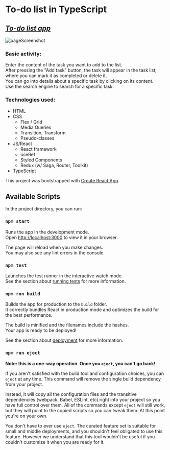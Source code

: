 # To-do list in TypeScript

## *[To-do list app](https://adrode.github.io/todos-list-react-ts/)*

![pageScreenshot](images/taskListPageScreenshotUpdate1.png)

### Basic activity:

Enter the content of the task you want to add to the list.\
After pressing the "Add task" button, the task will appear in the task list, where you can mark it as completed or delete it.\
You can go into details about a specific task by clicking on its content.\
Use the search engine to search for a specific task.

### Technologies used:
- HTML
- CSS
    - Flex / Grid
    - Media Queries
    - Transition, Transform
    - Pseudo-classes
- JS/React
    - React framework
    - useRef
    - Styled Components
    - Redux (w/ Saga, Router, Toolkit)
- TypeScript

This project was bootstrapped with [Create React App](https://github.com/facebook/create-react-app).

## Available Scripts

In the project directory, you can run:

### `npm start`

Runs the app in the development mode.\
Open [http://localhost:3000](http://localhost:3000) to view it in your browser.

The page will reload when you make changes.\
You may also see any lint errors in the console.

### `npm test`

Launches the test runner in the interactive watch mode.\
See the section about [running tests](https://facebook.github.io/create-react-app/docs/running-tests) for more information.

### `npm run build`

Builds the app for production to the `build` folder.\
It correctly bundles React in production mode and optimizes the build for the best performance.

The build is minified and the filenames include the hashes.\
Your app is ready to be deployed!

See the section about [deployment](https://facebook.github.io/create-react-app/docs/deployment) for more information.

### `npm run eject`

**Note: this is a one-way operation. Once you `eject`, you can't go back!**

If you aren't satisfied with the build tool and configuration choices, you can `eject` at any time. This command will remove the single build dependency from your project.

Instead, it will copy all the configuration files and the transitive dependencies (webpack, Babel, ESLint, etc) right into your project so you have full control over them. All of the commands except `eject` will still work, but they will point to the copied scripts so you can tweak them. At this point you're on your own.

You don't have to ever use `eject`. The curated feature set is suitable for small and middle deployments, and you shouldn't feel obligated to use this feature. However we understand that this tool wouldn't be useful if you couldn't customize it when you are ready for it.
